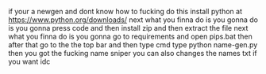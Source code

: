 if your a newgen and dont know how to fucking do this install python at https://www.python.org/downloads/
next what you finna do is you gonna do is you gonna press code and then install zip
and then extract the file
next what you finna do is you gonna go to requirements and open pips.bat
then after that go to the the top bar and then type cmd
type python name-gen.py
then you got the fucking name sniper
you can also changes the names txt if you want idc
